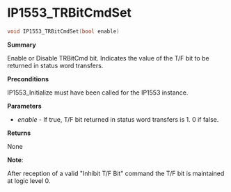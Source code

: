 # IP1553_TRBitCmdSet

```c
void IP1553_TRBitCmdSet(bool enable)
```

**Summary**

Enable or Disable TRBitCmd bit. Indicates the value of the T/F bit to be returned in status word transfers.

**Preconditions**

IP1553_Initialize must have been called for the IP1553 instance.

**Parameters**

* *enable* - If true, T/F bit returned in status word transfers is 1. 0 if false.

**Returns**

None

**Note**:

After reception of a valid "Inhibit T/F Bit" command the T/F bit is maintained at logic level 0.

